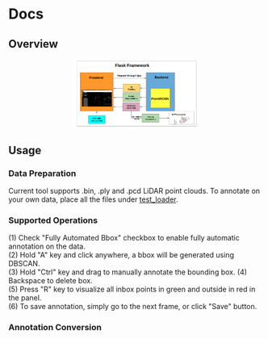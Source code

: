 # Docs

## Overview
<p align="center"><img src="https://github.com/ziliHarvey/smart-annotation-pointrcnn/blob/master/docs/imgs/framework.png" width=50% height=50% align="center"></p>

## Usage

### Data Preparation
Current tool supports .bin, .ply and .pcd LiDAR point clouds. To annotate on your own data, place all the files under [test_loader](https://github.com/ziliHarvey/smart-annotation-pointrcnn/tree/master/app/test_dataset/0_drive_0064_sync/sample/argoverse/lidar).

### Supported Operations
(1) Check "Fully Automated Bbox" checkbox to enable fully automatic annotation on the data.  
(2) Hold "A" key and click anywhere, a bbox will be generated using DBSCAN.  
(3) Hold "Ctrl" key and drag to manually annotate the bounding box.
(4) Backspace to delete box.  
(5) Press "R" key to visualize all inbox points in green and outside in red in the panel.  
(6) To save annotation, simply go to the next frame, or click "Save" button.

### Annotation Conversion
